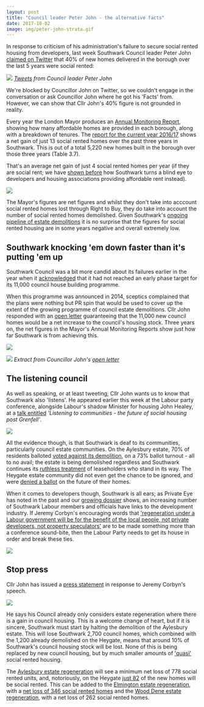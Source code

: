 ```yaml
---
layout: post
title: "Council leader Peter John - the alternative facts"
date: 2017-10-02
image: img/peter-john-strata.gif
---
```

In response to criticism of his administration's failure to secure social rented housing from developers, last week Southwark Council leader Peter John [claimed on Twitter](https://twitter.com/peterjohn6/status/910181725187305472) that 40% of new homes delivered in the borough over the last 5 years were social rented:

![](https://35percent.org/img/pjfactsthread.png)
*[Tweets](https://twitter.com/peterjohn6/status/910181725187305472) from Council leader Peter John*

We're blocked by Councillor John on Twitter, so we couldn't engage in the conversation or ask Councillor John where he got his 'Facts' from. However, we can show that Cllr John's 40% figure is not grounded in reality.

Every year the London Mayor produces an [Annual Monitoring Report](https://www.london.gov.uk/what-we-do/planning/implementing-london-plan/monitoring-london-plan), showing how many affordable homes are provided in each borough, along with a breakdown of tenures. The [report for the current year 2016/17](https://www.london.gov.uk/sites/default/files/amr_13.pdf) shows a net gain of just 13 social rented homes over the past three years in Southwark. This is out of a total 5,220 new homes built in the borough over those three years (Table 3.7). 

That's an average net gain of just 4 social rented homes per year (if they are social rent; we have [shown before](https://35percent.org/redefining-social-rent) how Southwark turns a blind eye to developers and housing associations providing affordable rent instead).

![](https://35percent.org/img/amr13.png)

The Mayor's figures are net figures and whilst they don't take into acccount social rented homes lost through Right to Buy, they do take into account the number of social rented homes demolished. Given Southwark's [ongoing pipeline of estate demolitions](https://35percent.org/the-southwark-clearances/) it is no surprise that the figures for social rented housing are in some years negative and overall extremely low. 

## Southwark knocking 'em down faster than it's putting 'em up
Southwark Council was a bit more candid about its failures earlier in the year when it [acknowledged](https://www.southwarknews.co.uk/news/council-admits-will-miss-target-build-1500-new-council-homes-2018/) that it had not reached an early phase target for its 11,000 council house building programme.

When this programme was announced in 2014, sceptics complained that the plans were nothing but PR spin that would be used to cover up the extent of the growing programme of council estate demolitions.  Cllr John responded with an [open letter](https://35percent.org/img/pj11000councilhomesletter.pdf) guaranteeing that the 11,000 new council homes would be a net increase to the council's housing stock.  Three years on, the net figures in the Mayor's Annual Monitoring Reports show just how far Southwark is from achieving this.

![](https://crappistmartin.github.io/images/SN1100homes.png)

![](https://35percent.org/img/pj11000councilhomesletter.png)
*Extract from Councillor John's [open letter](https://35percent.org/img/pj11000councilhomesletter.pdf)*
 
## The listening council
As well as speaking, or at least tweeting, Cllr John wants us to know that Southwark also 'listens'.  He appeared earlier this week at the Labour party conference, alongside Labour's shadow Minister for housing John Healey, at a [talk entitled](https://www.smith-institute.org.uk/2017/08/08/smith-institute-2017-party-conferences/) _'Listening to communities - the future of social  housing post Grenfell'_.

![](https://35percent.org/img/lpc.png)

All the evidence though, is that Southwark is deaf to its communities, particularly council estate communities.  On the Aylesbury estate, 70% of residents balloted [voted against its demolition](https://www.theguardian.com/society/2001/dec/27/1), on a 73% ballot turnout - all to no avail; the estate is being demolished regardless and Southwark continues its [ruthless treatment](https://35percent.org/2017-05-08-aylesbury-cpo-what-has-really-happened/) of leaseholders who stand in its way. The Heygate estate community did not even get the chance to be ignored, and were [denied a ballot](https://heygate.github.io/img/councilrulesoutvote.pdf) on the future of their homes.

When it comes to developers though, Southwark is all ears; as Private Eye has noted in the past and our [growing dossier](https://35percent.org/revolving-doors) shows, an increasing number of Southwark Labour members and officials have links to the development industry. If Jeremy Corbyn's encouraging words that ['regeneration under a Labour government will be for the benefit of the local people, not private developers, not property speculators'](https://www.totalpolitics.com/articles/news/jeremy-corbyn%E2%80%99s-2017-labour-conference-speech-full-transcript) are to be made something more than a conference sound-bite, then the Labour Party needs to get its house in order and break these ties.

![](https://35percent.org/img/private-eye-southwark-council-developers.png)
 
## Stop press
Cllr John has issued a [press statement](https://southwarklabour.co.uk/latest-news/southwark/news.aspx?p=102392) in response to Jeremy Corbyn's speech.  

![](https://35percent.org/img/statementpjestateballots.jpg)

He says his Council already only considers estate regeneration where there is a gain in council housing. This is a welcome change of heart, but if it is sincere, Southwark must start by halting the demolition of the Aylesbury estate.  This will lose Southwark 2,700 council homes, which combined with the 1,200 already demolished on the Heygate, means that around 10% of Southwark's council housing stock will be lost.  None of this is being replaced by new council housing, but by much smaller amounts of ['quasi'](https://35percent.org/redefining-social-rent/) social rented housing. 

The [Aylesbury estate regeneration](https://35percent.org/aylesbury-estate/) will see a minimum net loss of 778 social rented units, and, notoriously, on the Heygate [just 82](https://35percent.org/affordable-housing/) of the new homes will be social rented. This can be added to the [Elmington estate regeneration](https://35percent.org/elmington-estate-regeneration/), with a [net loss of 346 social rented homes](https://southwarknotes.wordpress.com/tag/elmington-estate/) and the [Wood Dene estate regeneration](https://35percent.org/wood-dene-estate-regeneration/), with a net loss of 262 social rented homes.
